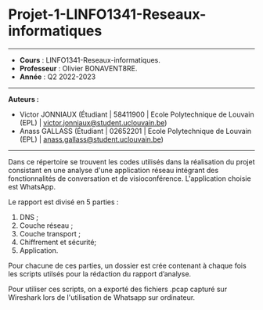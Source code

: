 # Projet-1-LINFO1341-Reseaux-informatiques
---

- **Cours** : LINFO1341-Reseaux-informatiques.
- **Professeur** : Olivier BONAVENT8RE.
- **Année** : Q2 2022-2023

---

**Auteurs :**

- Victor JONNIAUX (Étudiant | 58411900 | Ecole Polytechnique de Louvain (EPL) | [victor.jonniaux@student.uclouvain.be](mailto:victor.jonniaux@student.uclouvain.be))
- Anass GALLASS (Étudiant | 02652201 | Ecole Polytechnique de Louvain (EPL) | [anass.gallass@student.uclouvain.be](mailto:anass.gallass@student.uclouvain.be))

---

Dans ce répertoire se trouvent les codes utilisés dans la réalisation du projet consistant en une analyse d'une application réseau intégrant des fonctionnalités de conversation et de visioconférence. L'application choisie est WhatsApp.

Le rapport est divisé en 5 parties : 

1. DNS ;
2. Couche réseau ;
3. Couche transport ;
4. Chiffrement et sécurité; 
5. Application.

Pour chacune de ces parties, un dossier est crée contenant à chaque fois les scripts utilsés pour la rédaction du rapport d’analyse.

Pour utiliser ces scripts, on a exporté des fichiers .pcap capturé sur Wireshark lors de l'utilisation de Whatsapp sur ordinateur.
